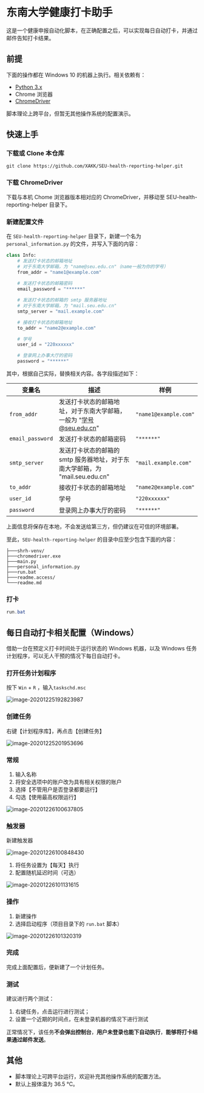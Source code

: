# 东南大学健康打卡助手

这是一个健康申报自动化脚本，在正确配置之后，可以实现每日自动打卡，并通过邮件告知打卡结果。


## 前提

下面的操作都在 Windows 10 的机器上执行。相关依赖有：

- [Python 3.x](https://www.python.org/)
- Chrome 浏览器
- [ChromeDriver](https://sites.google.com/chromium.org/driver/)

脚本理论上跨平台，但暂无其他操作系统的配置演示。

## 快速上手

### 下载或 Clone 本仓库

```
git clone https://github.com/XAKK/SEU-health-reporting-helper.git
```

### 下载 ChromeDriver

下载与本机 Chome 浏览器版本相对应的 ChromeDriver，并移动至 SEU-health-reporting-helper 目录下。

### 新建配置文件

在 `SEU-health-reporting-helper` 目录下，新建一个名为 `personal_information.py` 的文件，并写入下面的内容：

```python
class Info:
    # 发送打卡状态的邮箱地址
    # 对于东南大学邮箱，为 "name@seu.edu.cn"（name一般为你的学号）
    from_addr = "name1@example.com"
    
    # 发送打卡状态的邮箱密码
    email_password = "******"

    # 发送打卡状态的邮箱的 smtp 服务器地址
    # 对于东南大学邮箱，为 "mail.seu.edu.cn"
    smtp_server = "mail.example.com"

    # 接收打卡状态的邮箱地址
    to_addr = "name2@example.com"

    # 学号
    user_id = "220xxxxxx"

    # 登录网上办事大厅的密码
    password = "******"
```

其中，根据自己实际，替换相关内容。各字段描述如下：

| 变量名           | 描述                                                         | 样例                  |
| ---------------- | ------------------------------------------------------------ | --------------------- |
| `from_addr`      | 发送打卡状态的邮箱地址，对于东南大学邮箱，一般为 "学号@seu.edu.cn" | `"name1@example.com"` |
| `email_password` | 发送打卡状态的邮箱密码                                       | `"******"`            |
| `smtp_server`    | 发送打卡状态的邮箱的 smtp 服务器地址，对于东南大学邮箱，为 "mail.seu.edu.cn" | `"mail.example.com"`  |
| `to_addr`        | 接收打卡状态的邮箱地址                                       | `"name2@example.com"` |
| `user_id`        | 学号                                                         | `"220xxxxxx"`         |
| `password`       | 登录网上办事大厅的密码                                       | `"******"`            |

上面信息将保存在本地，不会发送给第三方，但仍建议在可信的环境部署。

至此，`SEU-health-reporting-helper` 的目录中应至少包含下面的内容：

```
├───shrh-venv/
├───chromedriver.exe
├───main.py
├───personal_information.py
├───run.bat
├───readme.access/
└───readme.md
```

### 打卡

```powershell
run.bat
```

## 每日自动打卡相关配置（Windows）

借助一台在预定义打卡时间处于运行状态的 Windows 机器，以及 Windows 任务计划程序，可以无人干预的情况下每日自动打卡。

### 打开任务计划程序

按下 `Win` + `R` ，输入`taskschd.msc`

![image-20201225192823987](readme.assets/image-20201225192823987.png)

### 创建任务

右键【计划程序库】，再点击【创建任务】

![image-20201225201953696](readme.assets/image-20201225201953696.png)

### 常规

1. 输入名称
2. 将安全选项中的账户改为具有相关权限的账户
3. 选择【不管用户是否登录都要运行】
4. 勾选【使用最高权限运行】

![image-20201226100637805](readme.assets/image-20201226100637805.png)



### 触发器

新建触发器

![image-20201226100848430](readme.assets/image-20201226100848430.png)

1. 将任务设置为【每天】执行
2. 配置随机延迟时间（可选）

![image-20201226101131615](readme.assets/image-20201226101131615.png)

### 操作

1. 新建操作
2. 选择启动程序（项目目录下的 `run.bat` 脚本）

![image-20201226101320319](readme.assets/image-20201226101320319.png)

### 完成

完成上面配置后，便新建了一个计划任务。

### 测试

建议进行两个测试：

1. 右键任务，点击运行进行测试；
2. 设置一个近期的时间点，在未登录机器的情况下进行测试

正常情况下，该任务**不会弹出控制台**，**用户未登录也能下自动执行**，**能够将打卡结果通过邮件发送**。

## 其他

- 脚本理论上可跨平台运行，欢迎补充其他操作系统的配置方法。
- 默认上报体温为 36.5 ℃。